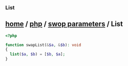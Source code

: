 ### List
[home][go-home] / [php][go-php] / [swop parameters][go-swap] / **List**
---
```php
<?php

function swapList(&$a, &$b): void
{
  list($a, $b) = [$b, $a];
}
    
```

[go-swap]: ./index.md
[go-php]: ../index.md
[go-home]: ../../index.md
